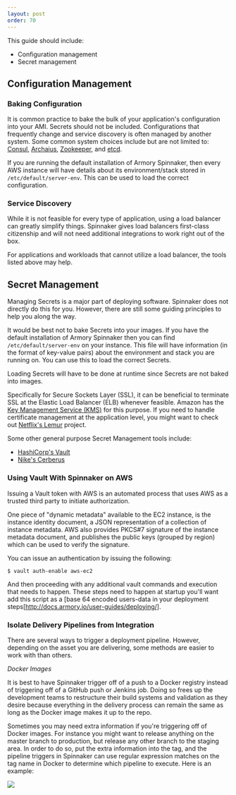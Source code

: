 ```yaml
---
layout: post
order: 70
---
```


This guide should include:

- Configuration management
- Secret management


## Configuration Management

### Baking Configuration

It is common practice to bake the bulk of your application's configuration into your AMI. Secrets should not be included. Configurations that frequently change and service discovery is often managed by another system. Some common system choices include but are not limited to: [Consul](https://www.consul.io/), [Archaius](https://github.com/Netflix/archaius), [Zookeeper](https://zookeeper.apache.org/), and [etcd](https://github.com/coreos/etcd).

If you are running the default installation of Armory Spinnaker, then every AWS instance will have details about its environment/stack stored in `/etc/default/server-env`. This can be used to load the correct configuration.


### Service Discovery

While it is not feasible for every type of application, using a load balancer can greatly simplify things. Spinnaker gives load balancers first-class citizenship and will not need additional integrations to work right out of the box.

For applications and workloads that cannot utilize a load balancer, the tools listed above may help.


## Secret Management

Managing Secrets is a major part of deploying software. Spinnaker does not directly do this for you. However, there are still some guiding principles to help you along the way.

It would be best not to bake Secrets into your images. If you have the default installation of Armory Spinnaker then you can find `/etc/default/server-env` on your instance. This file will have information (in the format of key-value pairs) about the environment and stack you are running on. You can use this to load the correct Secrets.

Loading Secrets will have to be done at runtime since Secrets are not baked into images.

Specifically for Secure Sockets Layer (SSL), it can be beneficial to terminate SSL at the Elastic Load Balancer (ELB) whenever feasible. Amazon has the [Key Management Service (KMS)]() for this purpose. If you need to handle certificate management at the application level, you might want to check out [Netflix's Lemur](http://techblog.netflix.com/2015/09/introducing-lemur.html) project.

Some other general purpose Secret Management tools include:
- [HashiCorp's Vault](https://www.vaultproject.io/)
- [Nike's Cerberus](http://engineering.nike.com/cerberus/)


### Using Vault With Spinnaker on AWS

Issuing a Vault token with AWS is an automated process that uses AWS as a trusted third party to initiate authorization.

One piece of "dynamic metadata" available to the EC2 instance, is the instance identity document, a JSON representation of a collection of instance metadata. AWS also provides PKCS#7 signature of the instance metadata document, and publishes the public keys (grouped by region) which can be used to verify the signature.

You can issue an authentication by issuing the following:

```
$ vault auth-enable aws-ec2
```

And then proceeding with any additional vault commands and execution that needs to happen.  These steps need to happen at startup you'll want add this script as a [base 64 encoded users-data in your deployment steps[http://docs.armory.io/user-guides/deploying/].


### Isolate Delivery Pipelines from Integration

There are several ways to trigger a deployment pipeline. However, depending on the asset you are delivering, some methods are easier to work with than others.

*Docker Images*

It is best to have Spinnaker trigger off of a push to a Docker registry instead of triggering off of a GitHub push or Jenkins job. Doing so frees up the development teams to restructure their build systems and validation as they desire because everything in the delivery process can remain the same as long as the Docker image makes it up to the repo.

Sometimes you may need extra information if you're triggering off of Docker images. For instance you might want to release anything on the master branch to production, but release any other branch to the staging area. In order to do so, put the extra information into the tag, and the pipeline triggers in Spinnaker can use regular expression matches on the tag name in Docker to determine which pipeline to execute. Here is an example:

![](https://cl.ly/0F091p2u1v0k/Image%202017-04-17%20at%204.35.46%20PM.png)
